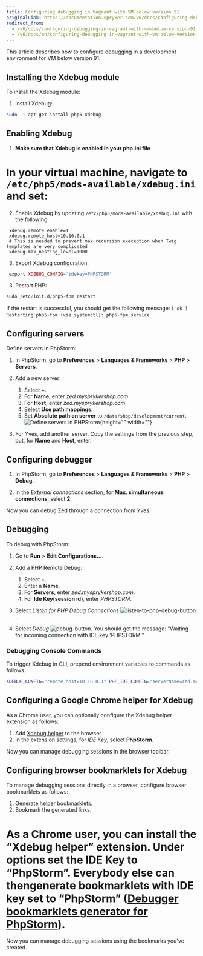 ```yaml
---
title: Configuring debugging in Vagrant with VM below version 91
originalLink: https://documentation.spryker.com/v6/docs/configuring-debugging-in-vagrant-with-vm-below-version-91
redirect_from:
  - /v6/docs/configuring-debugging-in-vagrant-with-vm-below-version-91
  - /v6/docs/en/configuring-debugging-in-vagrant-with-vm-below-version-91
---
```


This article describes how to configure debugging in a development environment for VM below version 91.

## Installing the Xdebug module
To install the Xdebug module:

1. Install Xdebug:

```bash
sudo -i apt-get install php5-xdebug
```

## Enabling Xdebug

1. **Make sure that Xdebug is enabled in your php.ini file**

In your virtual machine, navigate to `/etc/php5/mods-available/xdebug.ini` and set:
=======
2. Enable Xdebug by updating `/etc/php5/mods-available/xdebug.ini` with the following:

```text
 xdebug.remote_enable=1
 xdebug.remote_host=10.10.0.1
 # This is needed to prevent max recursion exeception when Twig templates are very complicated
 xdebug.max_nesting_level=1000
```

3. Export Xdebug configuration:

```php
 export XDEBUG_CONFIG='idekey=PHPSTORM' 
```

3. Restart PHP:

```php
sudo /etc/init.d/php5-fpm restart
```

If the restart is successful, you should get the following message: `[ ok ] Restarting php5-fpm (via systemctl): php5-fpm.service`.

## Configuring servers

Define servers in PhpStorm:
1. In PhpStorm, go to **Preferences** > **Languages & Frameworks** > **PHP** > **Servers**. 
2. Add a new server:
    1. Select **+**.
    2. For **Name**, enter *zed.mysprykershop.com*.
    3. For **Host**, enter *zed.mysprykershop.com*.
    4. Select **Use path mappings**.
    5. Set **Absolute path on server** to `/data/shop/development/current`.
![Define servers in PHPStorm](https://spryker.s3.eu-central-1.amazonaws.com/docs/Developer+Guide/Installation/Debugging/Debugging+Setup+for+VM+Prior+Version+91/define-Servers-Php-Storm.png){height="" width=""}

3. For Yves, add another server. Copy the settings from the previous step, but, for **Name** and **Host**, enter.

## Configuring debugger

1. In PhpStorm, go to **Preferences** > **Languages & Frameworks** > **PHP** > **Debug**.

2. In the *External connections* section, for **Max. simultaneous connections**, select **2**.

Now you can debug Zed through a connection from Yves.

## Debugging

To debug with PhpStorm:

1. Go to **Run** > **Edit Configurations…**.
2. Add a PHP Remote Debug:
    1.  Select **+**.
    2. Enter a **Name**.
    3. For **Servers**, enter *zed.mysprykershop.com*.
    4. For **Ide Key(session id)**, enter *PHPSTORM*.
3. Select *Listen for PHP Debug Connections* ![listen-to-php-debug-button](https://spryker.s3.eu-central-1.amazonaws.com/docs/Developer+Guide/Installation/Debugging/Configuring+debugging+in+Vagrant/listen-php-debug-connections.png). 


4. Select *Debug* ![debug-button](https://spryker.s3.eu-central-1.amazonaws.com/docs/Developer+Guide/Installation/Debugging/Configuring+debugging+in+Vagrant/debug-button.png). You should get the message: “Waiting for incoming connection with IDE key ‘PHPSTORM’”.

 

### Debugging Console Commands

To trigger Xdebug in CLI, prepend environment variables to commands as follows.

```bash
XDEBUG_CONFIG="remote_host=10.10.0.1" PHP_IDE_CONFIG="serverName=zed.mysprykershop.com" vendor/bin/console <command>
```


## Configuring a Google Chrome helper for Xdebug

As a Chrome user, you can optionally configure the Xdebug helper extension as follows: 

1. Add [Xdebug helper](https://chrome.google.com/webstore/detail/xdebug-helper/eadndfjplgieldjbigjakmdgkmoaaaoc?hl=en) to the browser.
2. In the extension settings, for *IDE Key*, select **PhpStorm**.

Now you can manage debugging sessions in the browser toolbar.

## Configuring browser bookmarklets for Xdebug

To manage debugging sessions directly in a browser, configure browser bookmarklets as follows:
1. [Generate helper bookmarklets](http://www.jetbrains.com/phpstorm/marklets/). 
2. Bookmark the generated links. 


As a Chrome user, you can install the “Xdebug helper” extension. Under options set the IDE Key to “PhpStorm”. Everybody else can thengenerate bookmarklets with IDE key set to “PhpStorm” ([Debugger bookmarklets generator for PhpStorm](http://www.jetbrains.com/phpstorm/marklets/)).
=======
Now you can manage debugging sessions using the bookmarks you've created. 

